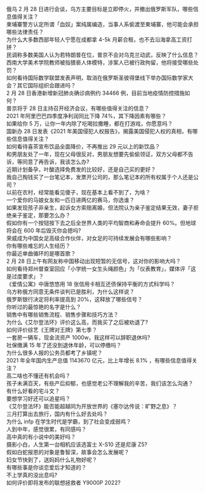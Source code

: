 俄乌 2 月 28 日进行会谈，乌方主要目标是立即停火，并撤出俄罗斯军队，哪些信息值得关注？  
柬埔寨警方认定所谓「血奴」案纯属编造，当事人系偷渡至柬埔寨，他可能会承担哪些法律责任？  
为什么大多数西部年轻人宁愿在成都拿 4-5k 月薪合租，也不去沿海拿高工资打拼？  
民调称多数美国人认为若特朗普在位，普京不会对乌克兰动武，反映了什么信息？  
西南大学美术学院教师被指猥亵人体模特，涉案人已被行政拘留，他将接受哪些处罚？  
如何看待国际数学联盟发表声明，取消在俄罗斯圣彼得堡线下举办国际数学家大会？其它国际组织会跟进吗？  
2 月 28 日香港新增新冠肺炎确诊病例约 34466 例，目前当地疫情防控措施如何？  
普京将于 28 日主持召开经济会议，有哪些值得关注的信息？  
2021 年阿里巴巴四季度净利润同比下降 74%，其下降因素有哪些？  
如果给你 5 万，让你一年内除了吃喝拉撒睡，都在打游戏，你愿意吗？  
国新办 28 日发表《2021 年美国侵犯人权报告》，揭露美国侵犯人权的真相，有哪些信息值得关注？  
如何看待喜茶宣布饮品全面降价，不再推出 29 元以上的新饮品？  
和男朋友处了一年，现在父母很反对，男朋友想要先偷偷领证，双方父母都不告诉，等同意了再告诉，我该怎么办?  
近期计划备孕，叶酸选择免费发的比较好，还是自己买的更好？  
我自己掏钱买了一台笔记本，发票开公司的，那么笔记本的所有权属于个人还是公司？  
以前在农村，经常能看见傻子，现在基本上看不到了，为啥？  
一个爱你的马娘女友和一匹日进两亿的赛马，你选谁？  
如果发现孩子非亲生，起诉女方索赔离婚，但法院认为亲子鉴定结果无效，妻子拒绝亲子鉴定，那要怎么办？  
假如你有一个按钮按下去之后全世界人类的平均智商和寿命会提升 60%。但地球将会在 600 年后毁灭你会摁吗?  
荣威成为中国女足高级合作伙伴，对女足的可持续发展会有哪些影响？  
你有哪些难忘的人生经历？  
你最近单曲循环的是哪首歌？  
2 月 28 日上午有网友称中国移动出现短暂的无信号，这对你的影响大吗？  
如何看待郑州督查室回应「小学统一女生头绳颜色」为「仪表教育」，媒体评「这是过度要求」？  
《爱情公寓》中唐悠悠用 18 张信用卡相互还债保持平衡的方式科学吗？  
乌方称俄方同意无条件谈判已是胜利，为什么这样说？  
俄罗斯银行决定将利率提高到 20%，这释放了哪些信号？  
你听过的最惊艳的名字是什么？  
销售中有哪些销售流程、销售步骤和技巧方法？  
为什么《艾尔登法环》评价这么高，而我买了之后被劝退了?  
如何评价综艺《王牌对王牌》第七季？  
一套房一辆车，现金流资产 1000w，我这样可以辞职退休吗?  
社保缴满 15 年了还没到退休年龄，可以停缴吗？  
为什么很多人报的公务员都考了乡镇呢？  
2021 年全年国内生产总值 1143670 亿元，比上年增长 8.1% ，有哪些信息值得关注？  
高二啥也不懂还有机会吗？  
孩子未满百天，有些产后抑郁，也感觉老公不理解我的辛苦，我们该怎么沟通？  
有什么好看的宅斗文？  
要想学习好还可以追星吗？  
《艾尔登法环》能否能超越同为开放世界的《塞尔达传说：旷野之息》？  
三月打算出去旅行，国内有什么好去处吗？  
为什么 infp 在学生时代是学霸，到了社会变成弱鸡？  
人到中年，感觉很累，有同感吗？  
高中真的有小说中的美好吗？  
摄影小白，人生第一台相机应该选富士 X-S10 还是尼康 Z5?  
假如白蛇报恩的对象是鲁智深，故事会怎么发展呢？  
妇女节快到了，送妈妈什么礼物好呢？  
有哪些事是你谈恋爱后才知道的？  
不上学真的没出息吗?  
如何评价即将发布的联想拯救者 Y9000P 2022?  
